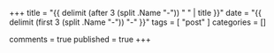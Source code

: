 +++
title = "{{ delimit (after 3 (split .Name "-")) " " | title }}"
date = "{{ delimit (first 3 (split .Name "-")) "-" }}"
tags = [
   "post"
]
categories = []

comments = true
published = true
+++
